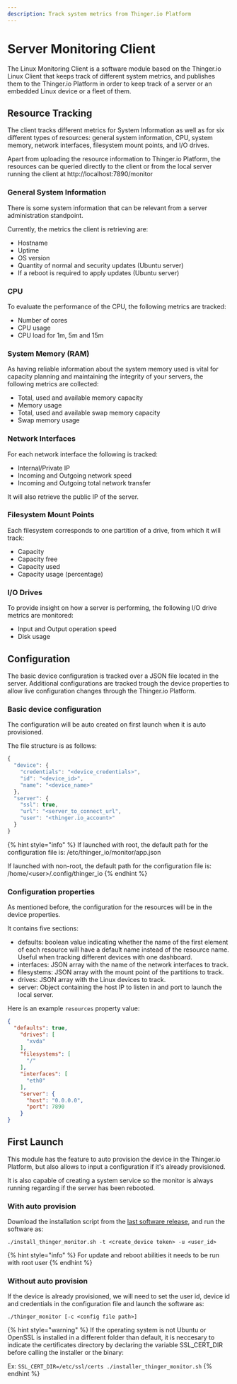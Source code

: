 ```yaml
---
description: Track system metrics from Thinger.io Platform
---
```


# Server Monitoring Client

The Linux Monitoring Client is a software module based on the Thinger.io Linux Client that keeps track of different system metrics, and publishes them to the Thinger.io Platform in order to keep track of a server or an embedded Linux device or a fleet of them.

## Resource Tracking

The client tracks different metrics for System Information as well as for six different types of resources: general system information, CPU, system memory, network interfaces, filesystem mount points, and I/O drives.

Apart from uploading the resource information to Thinger.io Platform, the resources can be queried directly to the client or from the local server running the client at http://localhost:7890/monitor

### General System Information

There is some system information that can be relevant from a server administration standpoint.

Currently, the metrics the client is retrieving are:

* Hostname
* Uptime
* OS version
* Quantity of normal and security updates (Ubuntu server)
* If a reboot is required to apply updates (Ubuntu server)

### CPU

To evaluate the performance of the CPU, the following metrics are tracked:

* Number of cores
* CPU usage
* CPU load for 1m, 5m and 15m

### System Memory (RAM)

As having reliable information about the system memory used is vital for capacity planning and maintaining the integrity of your servers, the following metrics are collected:

* Total, used and available memory capacity
* Memory usage
* Total, used and available swap memory capacity
* Swap memory usage

### Network Interfaces

For each network interface the following is tracked:

* Internal/Private IP
* Incoming and Outgoing network speed
* Incoming and Outgoing total network transfer

It will also retrieve the public IP of the server.

### Filesystem Mount Points

Each filesystem corresponds to one partition of a drive, from which it will track:

* Capacity
* Capacity free
* Capacity used
* Capacity usage (percentage)

### I/O Drives

To provide insight on how a server is performing, the following I/O drive metrics are monitored:

* Input and Output operation speed
* Disk usage

## Configuration

The basic device configuration is tracked over a JSON file located in the server. Additional configurations are tracked trough the device properties to allow live configuration changes through the Thinger.io Platform.

### Basic device configuration

The configuration will be auto created on first launch when it is auto provisioned.

The file structure is as follows:

```javascript
{
  "device": {
    "credentials": "<device_credentials>",
    "id": "<device_id>",
    "name": "<device_name>"
  },
  "server": {
    "ssl": true,
    "url": "<server_to_connect_url",
    "user": "<thinger.io_account>"
  }
}
```

{% hint style="info" %}
If launched with root, the default path for the configuration file is: /etc/thinger\_io/monitor/app.json

If launched with non-root, the default path for the configuration file is: /home/\<user>/.config/thinger\_io
{% endhint %}

### Configuration properties

As mentioned before, the configuration for the resources will be in the device properties.

It contains five sections:

* defaults: boolean value indicating whether the name of the first element of each resource will have a default name instead of the resource name. Useful when tracking different devices with one dashboard.
* interfaces: JSON array with the name of the network interfaces to track.
* filesystems: JSON array with the mount point of the partitions to track.
* drives: JSON array with the Linux devices to track.
* server: Object containing the host IP to listen in and port to launch the local server.

Here is an example `resources` property value:

```json
{
  "defaults": true,
    "drives": [
      "xvda"
    ],
    "filesystems": [
      "/"
    ],
    "interfaces": [
      "eth0"
    ],
    "server": {
      "host": "0.0.0.0",
      "port": 7890
    }
}
```

## First Launch

This module has the feature to auto provision the device in the Thinger.io Platform, but also allows to input a configuration if it's already provisioned.

It is also capable of creating a system service so the monitor is always running regarding if the server has been rebooted.

### With auto provision

Download the installation script from the [last software release](https://github.com/thinger-io/monitoring-client/releases/latest), and run the software as:

```
./install_thinger_monitor.sh -t <create_device token> -u <user_id>
```

{% hint style="info" %}
For update and reboot abilities it needs to be run with root user
{% endhint %}

### Without auto provision

If the device is already provisioned, we will need to set the user id, device id and credentials in the configuration file and launch the software as:

```
./thinger_monitor [-c <config file path>]
```

{% hint style="warning" %}
If the operating system is not Ubuntu or OpenSSL is installed in a different folder than default, it is neccesary to indicate the certificates directory by declaring the variable SSL\_CERT\_DIR before calling the installer or the binary:

Ex: `SSL_CERT_DIR=/etc/ssl/certs ./installer_thinger_monitor.sh`
{% endhint %}
